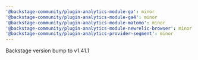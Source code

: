 ```yaml
---
'@backstage-community/plugin-analytics-module-ga': minor
'@backstage-community/plugin-analytics-module-ga4': minor
'@backstage-community/plugin-analytics-module-matomo': minor
'@backstage-community/plugin-analytics-module-newrelic-browser': minor
'@backstage-community/plugin-analytics-provider-segment': minor
---
```


Backstage version bump to v1.41.1

